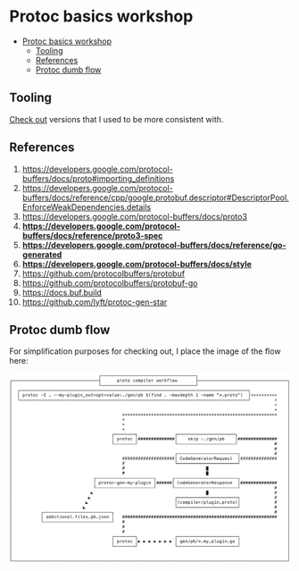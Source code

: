 # Protoc basics workshop

<!-- TOC -->

- [Protoc basics workshop](#protoc-basics-workshop)
    - [Tooling](#tooling)
    - [References](#references)
    - [Protoc dumb flow](#protoc-dumb-flow)

<!-- /TOC -->

## Tooling

[Check out](./tools.md) versions that I used to be more consistent with.

## References

1. <https://developers.google.com/protocol-buffers/docs/proto#importing_definitions>
1. <https://developers.google.com/protocol-buffers/docs/reference/cpp/google.protobuf.descriptor#DescriptorPool.EnforceWeakDependencies.details>
1. <https://developers.google.com/protocol-buffers/docs/proto3>
1. **<https://developers.google.com/protocol-buffers/docs/reference/proto3-spec>**
1. **<https://developers.google.com/protocol-buffers/docs/reference/go-generated>**
1. **<https://developers.google.com/protocol-buffers/docs/style>**
1. <https://github.com/protocolbuffers/protobuf>
1. <https://github.com/protocolbuffers/protobuf-go>
1. <https://docs.buf.build>
1. <https://github.com/lyft/protoc-gen-star>

## Protoc dumb flow

For simplification purposes for checking out, I place the image of the flow here:

![flow](./flow/protoc.svg)

